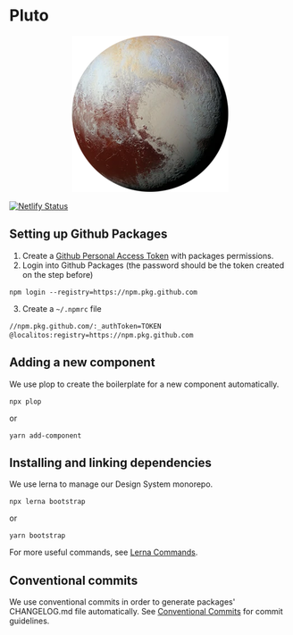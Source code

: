 # Pluto
<p align="center"><img src="public/pluto.webp?raw=true" /></p>

[![Netlify Status](https://api.netlify.com/api/v1/badges/b05a949c-18c2-42e3-84e1-9c4779b7ccb3/deploy-status)](https://app.netlify.com/sites/pluto-design-system/deploys)

## Setting up Github Packages
1. Create a [Github Personal Access Token](https://docs.github.com/en/authentication/keeping-your-account-and-data-secure/creating-a-personal-access-token) with packages permissions.
2. Login into Github Packages (the password should be the token created on the step before)

```
npm login --registry=https://npm.pkg.github.com
```

3. Create a `~/.npmrc` file

```
//npm.pkg.github.com/:_authToken=TOKEN
@localitos:registry=https://npm.pkg.github.com
```

## Adding a new component
We use plop to create the boilerplate for a new component automatically.

```
npx plop
```

or 

```
yarn add-component
```

## Installing and linking dependencies
We use lerna to manage our Design System monorepo. 

```
npx lerna bootstrap
```

or 

```
yarn bootstrap
```

For more useful commands, see [Lerna Commands](https://lerna.js.org/docs/api-reference/commands).



## Conventional commits
We use conventional commits in order to generate packages' CHANGELOG.md file automatically.
See [Conventional Commits](https://conventionalcommits.org) for commit guidelines.

